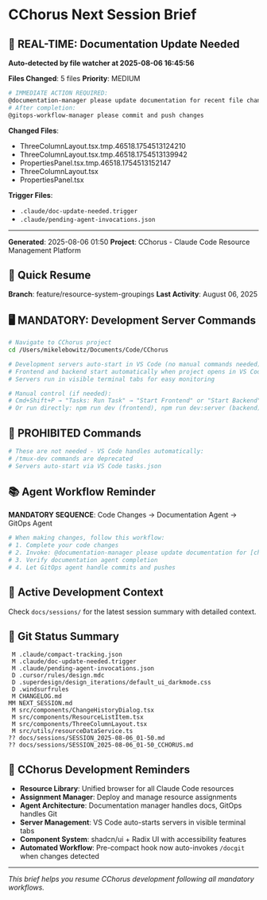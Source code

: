 # CChorus Next Session Brief

## 🔔 REAL-TIME: Documentation Update Needed

**Auto-detected by file watcher at 2025-08-06 16:45:56**

**Files Changed**: 5 files
**Priority**: MEDIUM

```bash
# IMMEDIATE ACTION REQUIRED:
@documentation-manager please update documentation for recent file changes
# After completion:
@gitops-workflow-manager please commit and push changes
```

**Changed Files**:
- ThreeColumnLayout.tsx.tmp.46518.1754513124210
- ThreeColumnLayout.tsx.tmp.46518.1754513139942
- PropertiesPanel.tsx.tmp.46518.1754513152147
- ThreeColumnLayout.tsx
- PropertiesPanel.tsx


**Trigger Files**: 
- `.claude/doc-update-needed.trigger`
- `.claude/pending-agent-invocations.json`

---





















**Generated**: 2025-08-06 01:50
**Project**: CChorus - Claude Code Resource Management Platform

## 🚀 Quick Resume

**Branch**: feature/resource-system-groupings
**Last Activity**: August 06, 2025

## 🖥️ MANDATORY: Development Server Commands

```bash
# Navigate to CChorus project
cd /Users/mikelebowitz/Documents/Code/CChorus

# Development servers auto-start in VS Code (no manual commands needed)
# Frontend and backend start automatically when project opens in VS Code
# Servers run in visible terminal tabs for easy monitoring

# Manual control (if needed):
# Cmd+Shift+P → "Tasks: Run Task" → "Start Frontend" or "Start Backend"
# Or run directly: npm run dev (frontend), npm run dev:server (backend)
```

## 🚫 PROHIBITED Commands

```bash
# These are not needed - VS Code handles automatically:
# /tmux-dev commands are deprecated
# Servers auto-start via VS Code tasks.json
```

## 📚 Agent Workflow Reminder

**MANDATORY SEQUENCE**: Code Changes → Documentation Agent → GitOps Agent

```bash
# When making changes, follow this workflow:
# 1. Complete your code changes
# 2. Invoke: @documentation-manager please update documentation for [changes]
# 3. Verify documentation agent completion
# 4. Let GitOps agent handle commits and pushes
```

## 🎯 Active Development Context

Check `docs/sessions/` for the latest session summary with detailed context.

## 📂 Git Status Summary

```
 M .claude/compact-tracking.json
 M .claude/doc-update-needed.trigger
 M .claude/pending-agent-invocations.json
 D .cursor/rules/design.mdc
 D .superdesign/design_iterations/default_ui_darkmode.css
 D .windsurfrules
 M CHANGELOG.md
MM NEXT_SESSION.md
 M src/components/ChangeHistoryDialog.tsx
 M src/components/ResourceListItem.tsx
 M src/components/ThreeColumnLayout.tsx
 M src/utils/resourceDataService.ts
?? docs/sessions/SESSION_2025-08-06_01-50.md
?? docs/sessions/SESSION_2025-08-06_01-50_CCHORUS.md

```

## 🔧 CChorus Development Reminders

- **Resource Library**: Unified browser for all Claude Code resources
- **Assignment Manager**: Deploy and manage resource assignments  
- **Agent Architecture**: Documentation manager handles docs, GitOps handles Git
- **Server Management**: VS Code auto-starts servers in visible terminal tabs
- **Component System**: shadcn/ui + Radix UI with accessibility features
- **Automated Workflow**: Pre-compact hook now auto-invokes `/docgit` when changes detected

---

*This brief helps you resume CChorus development following all mandatory workflows.*
